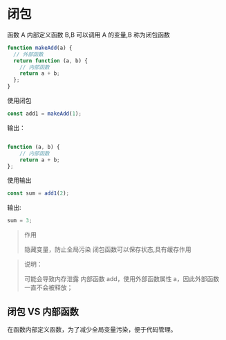 <!--
 * @Author: your name
 * @Date: 2020-11-10 10:32:46
 * @LastEditTime: 2021-07-20 19:19:35
 * @LastEditors: Please set LastEditors
 * @Description: In User Settings Edit
 * @FilePath: \vue-note\ES6\闭包.md
-->

# 闭包

函数 A 内部定义函数 B,B 可以调用 A 的变量,B 称为闭包函数

```javascript
function makeAdd(a) {
  // 外部函数
  return function (a, b) {
    // 内部函数
    return a + b;
  };
}
```

使用闭包

```javascript
const add1 = makeAdd(1);
```

输出：

```javascript

function (a, b) {
    // 内部函数
    return a + b;
};

```

使用输出

```javascript
const sum = add1(2);
```

输出:

```javascript
sum = 3;
```

> 作用
>
> 隐藏变量，防止全局污染
> 闭包函数可以保存状态,具有缓存作用

> 说明：
>
> 可能会导致内存泄露
> 内部函数 add，使用外部函数属性 a，因此外部函数一直不会被释放；

## 闭包 VS 内部函数

在函数内部定义函数，为了减少全局变量污染，便于代码管理。
